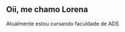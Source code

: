 ## Oii, me chamo Lorena 
Atualmente estou cursando faculdade de ADS 

<!--

- 🌱 Atualmente estou fazendo faculdade de ADS
- 👯 I’m looking to collaborate on ...
- 🤔 I’m looking for help with ...
- 💬 Ask me about ...
- 📫 How to reach me: ...
- 😄 Pronouns: ...
- ⚡ Fun fact: ...


